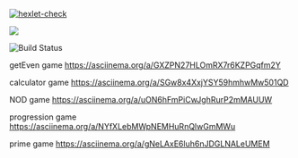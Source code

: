 [![hexlet-check](https://github.com/Krylya/frontend-project-lvl1/actions/workflows/hexlet-check.yml/badge.svg)](https://github.com/Krylya/frontend-project-lvl1/actions/workflows/hexlet-check.yml)

<a href="https://codeclimate.com/github/codeclimate/codeclimate/maintainability"><img src="https://api.codeclimate.com/v1/badges/a99a88d28ad37a79dbf6/maintainability" /></a>

![Build Status](https://github.com/Krylya/frontend-project-lvl1/actions/workflows/main.yml/badge.svg?branch=main)

getEven game
https://asciinema.org/a/GXZPN27HLOmRX7r6KZPGqfm2Y

calculator game
https://asciinema.org/a/SGw8x4XxjYSY59hmhwMw501QD

NOD game
https://asciinema.org/a/uON6hFmPiCwJghRurP2mMAUUW

progression game
https://asciinema.org/a/NYfXLebMWpNEMHuRnQlwGmMWu

prime game
https://asciinema.org/a/gNeLAxE6luh6nJDGLNALeUMEM



